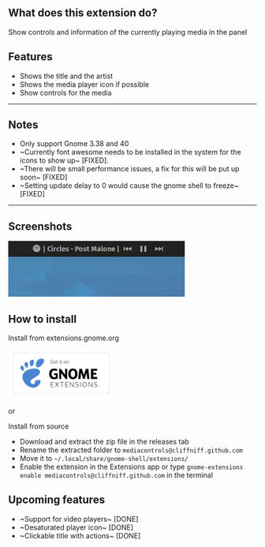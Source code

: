 ## What does this extension do?

Show controls and information of the currently playing media in the panel

## Features

-   Shows the title and the artist
-   Shows the media player icon if possible
-   Show controls for the media

---

## Notes

-   Only support Gnome 3.38 and 40
-   ~Currently font awesome needs to be installed in the system for the icons to show up~ [FIXED].
-   ~There will be small performance issues, a fix for this will be put up soon~ [FIXED]
-   ~Setting update delay to 0 would cause the gnome shell to freeze~ [FIXED]

---

## Screenshots

![Screenshot](screenshot.png)

## How to install

Install from extensions.gnome.org

[<img src="get-it-from-ego.png" height="100">](https://extensions.gnome.org/extension/4470/media-controls/)

or

Install from source
-   Download and extract the zip file in the releases tab
-   Rename the extracted folder to `mediacontrols@cliffniff.github.com`
-   Move it to `~/.local/share/gnome-shell/extensions/`
-   Enable the extension in the Extensions app or type `gnome-extensions enable mediacontrols@cliffniff.github.com` in the terminal

## Upcoming features

-  ~Support for video players~ [DONE]
-  ~Desaturated player icon~ [DONE]
-  ~Clickable title with actions~ [DONE]
